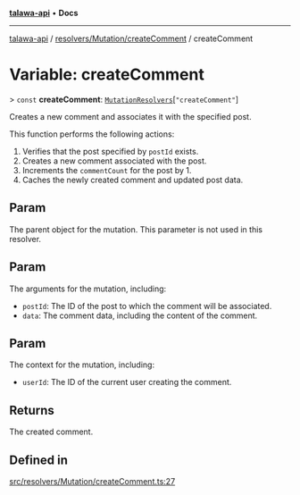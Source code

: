 [**talawa-api**](../../../../README.md) • **Docs**

***

[talawa-api](../../../../modules.md) / [resolvers/Mutation/createComment](../README.md) / createComment

# Variable: createComment

\> `const` **createComment**: [`MutationResolvers`](../../../../types/generatedGraphQLTypes/type-aliases/MutationResolvers.md)\[`"createComment"`\]

Creates a new comment and associates it with the specified post.

This function performs the following actions:
1. Verifies that the post specified by `postId` exists.
2. Creates a new comment associated with the post.
3. Increments the `commentCount` for the post by 1.
4. Caches the newly created comment and updated post data.

## Param

The parent object for the mutation. This parameter is not used in this resolver.

## Param

The arguments for the mutation, including:
  - `postId`: The ID of the post to which the comment will be associated.
  - `data`: The comment data, including the content of the comment.

## Param

The context for the mutation, including:
  - `userId`: The ID of the current user creating the comment.

## Returns

The created comment.

## Defined in

[src/resolvers/Mutation/createComment.ts:27](https://github.com/PalisadoesFoundation/talawa-api/blob/f1c816bca43cc03a8c1bd303394e2550a50db017/src/resolvers/Mutation/createComment.ts#L27)

